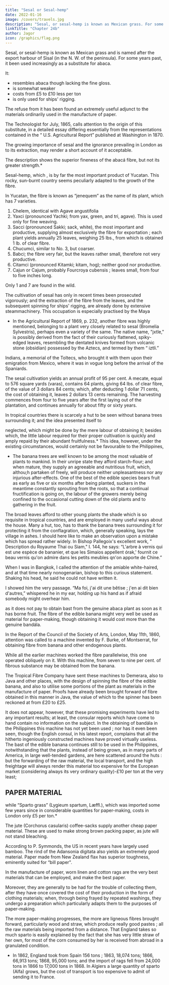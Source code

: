 ```yaml
---
title: "Sesal or Sesal-hemp"
date: 2022-01-16
image: /covers/travels.jpg
description: "Sesal, or sesal-hemp is known as Mexican grass. For some years past, it been used increasingly as a substitute for abaca"
linkTitle: "Chapter 24b"
author: Jagor
icon: /graphics/flag.png
---
```



Sesal, or sesal-hemp is known as Mexican grass and is named after the export harbour of Sisal (in the N. W. of the peninsula).  For some years past, it been used increasingly as a substitute for abaca. 

It:
- resembles abaca though lacking the fine gloss. 
- is somewhat weaker
- costs from £5 to £10 less per ton
- is only used for ships' rigging. 

The refuse from it has been found an extremely useful adjunct to the materials ordinarily used in the manufacture of paper. 

The Technologist for July, 1865, calls attention to the origin of this substitute, in a detailed essay differing essentially from the representations contained in the “ U.S. Agricultural Report” published at Washington in 1870.

<!-- • "Rapport Consulaire Belge,” XIV., 68. -->

The growing importance of sesal and the ignorance prevailing in London as to its extraction, may render a short account of it acceptable. 

The description shows the superior fineness of the abacá fibre, but not its greater strength.*

Sesal-hemp, which , is by far the most important product of Yucatan. This rocky, sun-burnt country seems peculiarly adapted to the growth of the fibre. 

In Yucatan, the fibre is known as “jenequem” as the name of its plant, which has 7 varieties. 

1. Chelem, identical with Agave angustifolia
2. Yaxci (pronounced Yachki; from yax, green, and tri, agave). This is used only for fine weaving.
3. Sacci (pronounced Sakki; sack, white), the most important and productive, supplying almost exclusively the fibre for exportation ; each plant yields annually 25 leaves, weighing 25 lbs., from which is obtained 1 lb. of clear fibre. 
4. Chucumci, similar to No. 3, but coarser.
5. Babci; the fibre very fair, but the leaves rather small, therefore not very productive.
6. Citamci (pronounced Kitamki; kitam, hog); neither good nor productive. 
7. Cajun or Cajum, probably Fourcroya cubensis ; leaves small, from four to five inches long. 

Only 1 and 7 are found in the wild.

The cultivation of sesal has only in recent times been prosecuted vigorously; and the extraction of the fibre from the leaves, and the subsequent spinning for ships' rigging, are already done by extensive steammachinery. This occupation is especially practised by the Maya

* In the Agricultural Report of 1869, p. 232, another fibre was highly mentioned, belonging to a plant very closely related to sesal (Bromelia Sylvestris), perhaps even a variety of the same. The native name, "jxtle," is possibly derived from the fact of their curiously flattened, spiky-edged leaves, resembling the dentated knives formed from volcanic stone (obsidian) possessed by the Aztecs, and termed by them “ iztli.”

 
Indians, a memorial of the Toltecs, who brought it with them upon their emigration from Mexico, where it was in vogue long before the arrival of the Spaniards.

The sesal cultivation yields an annual profit of 95 per cent. A mecate, equal to 576 square yards (varas), contains 64 plants, giving 64 lbs. of clear fibre, of the value of 3 dollars 84 cents; which, after deducting 1 dollar 71 cents, the cost of obtaining it, leaves 2 dollars 13 cents remaining. The harvesting commences from four to five years after the first laying out of the plantation, and continues annually for about fifty or sixty years.

In tropical countries there is scarcely a hut to be seen without banana trees surrounding it; and the idea presented itself to

neglected, which might be done by the mere labour of obtaining it; besides which, the little labour required for their proper cultivation is quickly and amply repaid by their abundant fruitfulness.* This idea, however, under the existing circumstances, would certainly not be favourable to the Philippines,

* The banana trees are well known to be among the most valuable of plants to mankind. In their unripe state they afford starch-flour; and when mature, they supply an agreeable and nutritious fruit, which, althou;h partaken of freely, will produce neither unpleasantness nor any injurious after-effects. One of the best of the edible species bears fruit as early as five or six months after being planted, suckers in the meantime constantly sprouting from the roots, so that a continual fructification is going on, the labour of the growers merely being confined to the occasional cutting down of the old plants and to gathering in the fruit. 

The broad leaves afford to other young plants the shade which is so requisite in tropical countries, and are employed in many useful ways about the house. Many a hut, too, has to thank the banana trees surrounding it for protecting it from the conflagration, which, generally speaking, lays the village in ashes. I should here like to make an observation upon a mistake which has spread rather widely. In Bishop Pallegoix's excellent work, " Description du Royaume Thai ou Siam," I. 144, he says: “L'arbre à vernis qui est une espèce de bananier, et que les Simaios appellent órak,' fournit ce beau vernis qu'on admire dans les petits meubles qn'on apporte de Chine.” 

When I was in Bangkok, I called the attention of the amiable white-haired, and at that time nearly nonogenarian, bishop to this curious statement. Shaking his head, he said he could not have written it. 

I showed him the very passage. “Ma foi, j'ai dit une bêtise ; j'en ai dit bien d'autres,” whispered he in my ear, holding up his hand as if afraid somebody might overhear him.

as it does not pay to obtain bast from the genuine abaca plant as soon as it has borne fruit. The fibre of the edible banana might very well be used as material for paper-making, though obtaining it would cost more than the genuine bandála. 

In the Report of the Council of the Society of Arts, London, May 11th, 1860, attention was called to a machine invented by F. Burke, of Montserrat, for obtaining fibre from banana and other endogenous plants.

While all the earlier machines worked the fibre parallelwise, this one operated obliquely on it. With this machine, from seven to nine per cent. of fibrous substance may be obtained from the banana. 

The Tropical Fibre Company have sent these machines to Demerara, also to Java and other places, with the design of spinning the fibre of the edible banana, and also to utilise some portions of the plant as materials in the manufacture of paper. Proofs have already been brought forward of fibre obtained in this manner in Java, the value of which to the spinner has been reckoned at from £20 to £25. 

It does not appear, however, that these promising experiments have led to any important results; at least, the consular reports which have come to hand contain no information on the subject. In the obtaining of bandála in the Philippines this machine has not yet been used ; nor has it even been seen, though the English consul, in his latest report, complains that all the hitherto ingeniously constructed machines have proved virtually useless. The bast of the edible banana continues still to be used in the Philippines, notwithstanding that the plants, instead of being grown, as in many parts of America, in large well-tended gardens, are here scattered around the huts : but the forwarding of the raw material, the local transport, and the high freightage will always render this material too expensive for the European market (considering always its very ordinary quality)-£10 per ton at the very least; 


## PAPER MATERIAL

while “Sparto grass” (Lygieum spartum, Læffl.), which was imported some few years since in considerable quantities for paper-making, costs in London only £5 per ton.*

The jute (Corchorus casularis) coffee-sacks supply another cheap paper material. These are used to make strong brown packing paper, as jute will not stand bleaching. 

According to P. Symmonds, the US in recent years have largely used bamboo. The rind of the Adansonia digitata also yields an extremely good material. Paper made from New Zealand flax has superior toughness, eminently suited for “bill paper".

In the manufacture of paper, worn linen and cotton rags are the very best materials that can be employed, and make the best paper. 

Moreover, they are generally to be had for the trouble of collecting them, after they have once covered the cost of their production in the form of clothing materials; when, through being frayed by repeated washings, they undergo a preparation which particularly adapts them to the purposes of paper-making.

The more paper-making progresses, the more are ligneous fibres brought forward, particularly wood and straw, which produce really good pastes ; all the raw materials being imported from a distance. That England takes so much sparto is easily explained by the fact that she has very little straw of her own, for most of the corn consumed by her is received from abroad in a granulated condition.

* In 1862, England took from Spain 156 tons ; 1863, 18,074 tons; 1866, 66,913 tons; 1868, 95,000 tons; and the import of rags fell from 24,000 tons in 1866 to 17,000 tons in 1868. In Algiers a large quantity of sparto (Alfa) grows, but the cost of transport is too expensive to admit of sending it to France.

